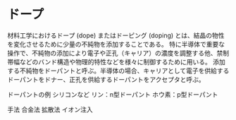 # ドープ

材料工学におけるドープ (dope) またはドーピング (doping) とは、結晶の物性を変化させるために少量の不純物を添加することである。
特に半導体で重要な操作で、不純物の添加により電子や正孔（キャリア）の濃度を調整する他、禁制帯幅などのバンド構造や物理的特性などを様々に制御するために用いる。
添加する不純物をドーパントと呼ぶ。半導体の場合、キャリアとして電子を供給するドーパントをドナー、正孔を供給するドーパントをアクセプタと呼ぶ。

ドーパントの例
シリコンなど
リン：n型ドーパント
ホウ素：p型ドーパント

手法
合金法
拡散法
イオン注入